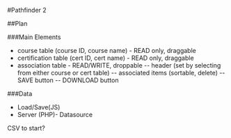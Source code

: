 #Pathfinder 2

##Plan

###Main Elements

- course table (course ID, course name) - READ only, draggable
- certification table (cert ID, cert name) - READ only, draggable
- association table - READ/WRITE, droppable
-- header (set by selecting from either course or cert table)
 -- associated items (sortable, delete)
 -- SAVE button
 -- DOWNLOAD button

###Data 

- Load/Save(JS)
- Server (PHP)- Datasource

CSV to start?
